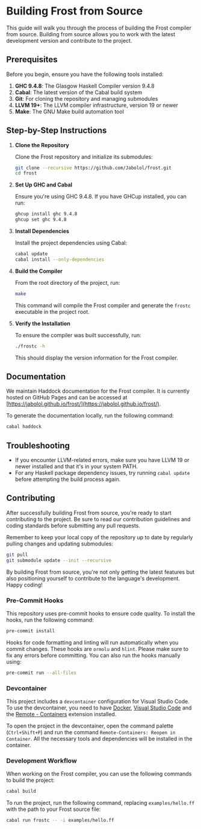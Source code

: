 # Building Frost from Source

This guide will walk you through the process of building the Frost compiler from
source. Building from source allows you to work with the latest development
version and contribute to the project.

## Prerequisites

Before you begin, ensure you have the following tools installed:

1. **GHC 9.4.8**: The Glasgow Haskell Compiler version 9.4.8
2. **Cabal**: The latest version of the Cabal build system
3. **Git**: For cloning the repository and managing submodules
4. **LLVM 19+**: The LLVM compiler infrastructure, version 19 or newer
5. **Make**: The GNU Make build automation tool

## Step-by-Step Instructions

1. **Clone the Repository**

   Clone the Frost repository and initialize its submodules:

   ```bash
   git clone --recursive https://github.com/Jabolol/frost.git
   cd frost
   ```

2. **Set Up GHC and Cabal**

   Ensure you're using GHC 9.4.8. If you have GHCup installed, you can run:

   ```bash
   ghcup install ghc 9.4.8
   ghcup set ghc 9.4.8
   ```

3. **Install Dependencies**

   Install the project dependencies using Cabal:

   ```bash
   cabal update
   cabal install --only-dependencies
   ```

4. **Build the Compiler**

   From the root directory of the project, run:

   ```bash
   make
   ```

   This command will compile the Frost compiler and generate the `frostc`
   executable in the project root.

5. **Verify the Installation**

   To ensure the compiler was built successfully, run:

   ```bash
   ./frostc -h
   ```

   This should display the version information for the Frost compiler.

## Documentation

We maintain Haddock documentation for the Frost compiler. It is currently hosted
on GitHub Pages and can be accessed at
[https://jabolol.github.io/frost/](https://jabolol.github.io/frost/).

To generate the documentation locally, run the following command:

```bash
cabal haddock
```

## Troubleshooting

- If you encounter LLVM-related errors, make sure you have LLVM 19 or newer
  installed and that it's in your system PATH.
- For any Haskell package dependency issues, try running `cabal update` before
  attempting the build process again.

## Contributing

After successfully building Frost from source, you're ready to start
contributing to the project. Be sure to read our contribution guidelines and
coding standards before submitting any pull requests.

Remember to keep your local copy of the repository up to date by regularly
pulling changes and updating submodules:

```bash
git pull
git submodule update --init --recursive
```

By building Frost from source, you're not only getting the latest features but
also positioning yourself to contribute to the language's development. Happy
coding!

### Pre-Commit Hooks

This repository uses pre-commit hooks to ensure code quality. To install the
hooks, run the following command:

```bash
pre-commit install
```

Hooks for code formatting and linting will run automatically when you commit
changes. These hooks are `ormolu` and `hlint`. Please make sure to fix any
errors before committing. You can also run the hooks manually using:

```bash
pre-commit run --all-files
```

### Devcontainer

This project includes a `devcontainer` configuration for Visual Studio Code. To
use the devcontainer, you need to have
[Docker](https://docs.docker.com/get-docker/),
[Visual Studio Code](https://code.visualstudio.com/) and the
[Remote - Containers](https://marketplace.visualstudio.com/items?itemName=ms-vscode-remote.remote-containers)
extension installed.

To open the project in the devcontainer, open the command palette
(`Ctrl+Shift+P`) and run the command `Remote-Containers: Reopen in Container`.
All the necessary tools and dependencies will be installed in the container.

### Development Workflow

When working on the Frost compiler, you can use the following commands to build
the project:

```bash
cabal build
```

To run the project, run the following command, replacing `examples/hello.ff`
with the path to your Frost source file:

```bash
cabal run frostc -- -i examples/hello.ff
```
